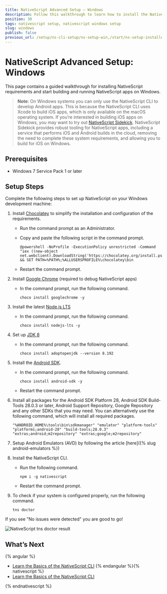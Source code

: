 ```yaml
---
title: NativeScript Advanced Setup — Windows
description: Follow this walkthrough to learn how to install the NativeScript requirements in order to start creating, developing and building mobile apps on Windows.
position: 30
tags: nativescript setup, nativescript windows setup
slug: windows
publish: false
previous_url: /setup/ns-cli-setup/ns-setup-win,/start/ns-setup-installer
---
```


# NativeScript Advanced Setup: Windows

This page contains a guided walkthrough for installing NativeScript requirements and start building and running NativeScript apps on Windows.

> **Note**: On Windows systems you can only use the NativeScript CLI to develop Android apps. This is because the NativeScript CLI uses Xcode to build iOS apps, which is only available on the macOS operating system. If you’re interested in building iOS apps on Windows, you may want to try out [NativeScript Sidekick](https://www.nativescript.org/nativescript-sidekick). NativeScript Sidekick provides robust tooling for NativeScript apps, including a service that performs iOS and Android builds in the cloud, removing the need to complete these system requirements, and allowing you to build for iOS on Windows.

## Prerequisites

* Windows 7 Service Pack 1 or later

## Setup Steps

Complete the following steps to set up NativeScript on your Windows development machine:

1. Install [Chocolatey](https://chocolatey.org) to simplify the installation and configuration of the requirements.
   + Run the command prompt as an Administrator.
   + Copy and paste the following script in the command prompt.

     <pre class="add-copy-button"><code class="language-terminal">@powershell -NoProfile -ExecutionPolicy unrestricted -Command "iex ((new-object net.webclient).DownloadString('https://chocolatey.org/install.ps1'))" && SET PATH=%PATH%;%ALLUSERSPROFILE%\chocolatey\bin
     </code></pre>

   + Restart the command prompt.

1. Install [Google Chrome](https://www.google.com/chrome/browser/desktop/index.html) (required to debug NativeScript apps)
   + In the command prompt, run the following command.

     <pre class="add-copy-button"><code class="language-terminal">choco install googlechrome -y
     </code></pre>

1. Install the latest [Node.js LTS](https://nodejs.org/en/)
   + In the command prompt, run the following command.

     <pre class="add-copy-button"><code class="language-terminal">choco install nodejs-lts -y
     </code></pre>

1. Set up [JDK 8](https://openjdk.java.net/install/)
   + In the command prompt, run the following command.

     <pre class="add-copy-button"><code class="language-terminal">choco install adoptopenjdk --version 8.192
     </code></pre>

1. Install the [Android SDK](http://developer.android.com/sdk/index.html).
   + In the command prompt, run the following command.

     <pre class="add-copy-button"><code class="language-terminal">choco install android-sdk -y
     </code></pre>

   + Restart the command prompt.

1. Install all packages for the Android SDK Platform 28, Android SDK Build-Tools 28.0.3 or later, Android Support Repository, Google Repository and any other SDKs that you may need. You can alternatively use the following command, which will install all required packages.

   <pre class="add-copy-button"><code class="language-terminal">"%ANDROID_HOME%\tools\bin\sdkmanager" "emulator" "platform-tools" "platforms;android-28" "build-tools;28.0.3" "extras;android;m2repository" "extras;google;m2repository"
   </code></pre>

1. Setup Android Emulators (AVD) by following the article [here]({% slug android-emulators %})

1. Install the NativeScript CLI.
   + Run the following command.

     <pre class="add-copy-button"><code class="language-terminal">npm i -g nativescript
     </code></pre>

   + Restart the command prompt.

1. To check if your system is configured properly, run the following command.

   <pre class="add-copy-button"><code class="language-terminal">tns doctor
   </code></pre>

If you see "No issues were detected" you are good to go!

![NativeScript tns doctor result](../img/start/window-tns-doctor.png)

## What’s Next

{% angular %}

* [Learn the Basics of the NativeScript CLI](/start/cli-basics)
{% endangular %}{% nativescript %}
* [Learn the Basics of the NativeScript CLI](/start/cli-basics)

{% endnativescript %}
